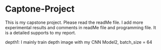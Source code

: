 # Captone-Project
This is my capstone project. Please read the readMe file. 
I add more experimental results and comments in readMe file and programming file. It is a detailed supports to my report.

depth1: I mainly train depth image with my CNN Model2, batch_size = 64

